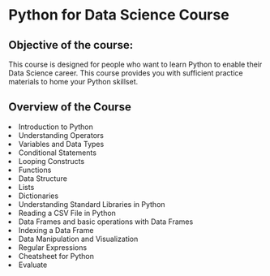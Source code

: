 # Python for Data Science Course 
## Objective of the course:
This course is designed for people who want to learn Python to enable their Data Science career. This course provides you with sufficient practice materials to home your Python skillset. 

## Overview of the Course
<li> Introduction to Python </li>
<li> Understanding Operators
<li> Variables and Data Types
<li> Conditional Statements
<li> Looping Constructs
<li> Functions
<li> Data Structure
<li> Lists
<li> Dictionaries
<li> Understanding Standard Libraries in Python
<li> Reading a CSV File in Python
<li> Data Frames and basic operations with Data Frames
<li> Indexing a Data Frame
<li> Data Manipulation and Visualization
<li> Regular Expressions
<li> Cheatsheet for Python
<li> Evaluate
